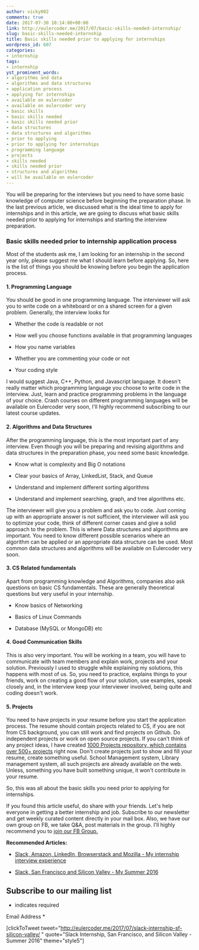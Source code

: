 ```yaml
---
author: vicky002
comments: true
date: 2017-07-30 10:14:00+00:00
link: http://eulercoder.me/2017/07/basic-skills-needed-internship/
slug: basic-skills-needed-internship
title: Basic skills needed prior to applying for internships
wordpress_id: 607
categories:
- internship
tags:
- internship
yst_prominent_words:
- algorithms and data
- algorithms and data structures
- application process
- applying for internships
- available on eulercoder
- available on eulercoder very
- basic skills
- basic skills needed
- basic skills needed prior
- data structures
- data structures and algorithms
- prior to applying
- prior to applying for internships
- programming language
- projects
- skills needed
- skills needed prior
- structures and algorithms
- will be available on eulercoder
---
```










You will be preparing for the interviews but you need to have some basic knowledge of computer science before beginning the preparation phase. In the last previous article, we discussed what is the ideal time to apply for internships and in this article, we are going to discuss what basic skills needed prior to applying for internships and starting the interview preparation.


### Basic skills needed prior to internship application process


Most of the students ask me, I am looking for an internship in the second year only, please suggest me what I should learn before applying. So, here is the list of things you should be knowing before you begin the application process.


#### 1. Programming Language


You should be good in one programming language. The interviewer will ask you to write code on a whiteboard or on a shared screen for a given problem. Generally, the interview looks for



 	
  * Whether the code is readable or not

 	
  * How well you choose functions available in that programming languages

 	
  * How you name variables

 	
  * Whether you are commenting your code or not

 	
  * Your coding style


I would suggest Java, C++, Python, and Javascript language. It doesn't really matter which programming language you choose to write code in the interview. Just, learn and practice programming problems in the language of your choice. Crash courses on different programming languages will be available on Eulercoder very soon, I'll highly recommend subscribing to our latest course updates.


#### 2. Algorithms and Data Structures


After the programming language, this is the most important part of any interview. Even though you will be preparing and revising algorithms and data structures in the preparation phase, you need some basic knowledge.



 	
  * Know what is complexity and Big O notations

 	
  * Clear your basics of Array, LinkedList, Stack, and Queue

 	
  * Understand and implement different sorting algorithms

 	
  * Understand and implement searching, graph, and tree algorithms etc.


The interviewer will give you a problem and ask you to code. Just coming up with an appropriate answer is not sufficient, the interviewer will ask you to optimize your code, think of different corner cases and give a solid approach to the problem. This is where Data structures and algorithms are important. You need to know different possible scenarios where an algorithm can be applied or an appropriate data structure can be used. Most common data structures and algorithms will be available on Eulercoder very soon.


#### 3. CS Related fundamentals


Apart from programming knowledge and Algorithms, companies also ask questions on basic CS fundamentals. These are generally theoretical questions but very useful in your internship.



 	
  * Know basics of Networking

 	
  * Basics of Linux Commands

 	
  * Database (MySQL or MongoDB) etc




#### 4.  Good Communication Skills


This is also very important. You will be working in a team, you will have to communicate with team members and explain work, projects and your solution. Previously I used to struggle while explaining my solutions, this happens with most of us. So, you need to practice, explains things to your friends, work on creating a good flow of your solution, use examples, speak closely and, in the interview keep your interviewer involved, being quite and coding doesn't work.


#### 5. Projects


You need to have projects in your resume before you start the application process. The resume should contain projects related to CS, if you are not from CS background, you can still work and find projects on Github. Do independent projects or work on open source projects. If you can't think of any project ideas, I have created [1000 Projects repository, which contains over 500+ projects](https://github.com/vicky002/1000_Projects) right now. Don't create projects just to show and fill your resume, create something useful. School Management system, Library management system, all such projects are already available on the web. Unless, something you have built something unique, it won't contribute in your resume.

So, this was all about the basic skills you need prior to applying for internships.

If you found this article useful, do share with your friends. Let's help everyone in getting a better internship and job. Subscribe to our newsletter and get weekly curated content directly in your mail box. Also, we have our own group on FB, we take Q&A, post materials in the group. I'll highly recommend you to [join our FB Group.](https://www.facebook.com/groups/eulercoder)

**Recommended Articles:**



 	
  * [Slack, Amazon, LinkedIn, Browserstack and Mozilla - My internship interview experience](http://eulercoder.me/2017/07/slack-amazon-mozilla-linkedin-interview/)

 	
  * [Slack, San Francisco and Silicon Valley - My Summer 2016](http://eulercoder.me/2017/07/slack-internship-sf-silicon-valley/)






















## Subscribe to our mailing list




* indicates required




Email Address *
























[clickToTweet tweet="http://eulercoder.me/2017/07/slack-internship-sf-silicon-valley/ " quote="Slack Internship, San Francisco, and Silicon Valley - Summer 2016" theme="style5"]
